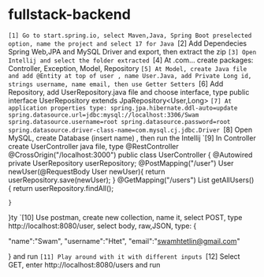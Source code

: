 # fullstack-backend
`[1] Go to start.spring.io, select Maven,Java, Spring Boot preselected option, name the project and select 17 for Java
`[2] Add Dependecies Spring Web,JPA and MySQL Driver and export, then extract the zip
`[3] Open Intellij and select the folder extracted
`[4] At .com... create packages: Controller, Exception, Model, Repository
`[5] At Model, create Java file and add @Entity at top of user , name User.Java, add Private Long id, strings username, name email, then use Getter Setters
`[6] Add Repository, add UserRepository.java file and choose interface, type public interface UserRepository extends JpaRepository<User,Long> 
`[7] At application properties type: spring.jpa.hibernate.ddl-auto=update
spring.datasource.url=jdbc:mysql://localhost:3306/Swam
spring.datasource.username=root
spring.datasource.password=root
spring.datasource.driver-class-name=com.mysql.cj.jdbc.Driver
`[8] Open MySQL, create Database (insert name) , then run the Intellij
`[9] In Controller create UserController java file, type @RestController
@CrossOrigin("/localhost:3000")
public class UserController {
    @Autowired
    private UserRepository userRepository;
    @PostMapping("/user")
    User newUser(@RequestBody User newUser){
        return userRepository.save(newUser);
    }
    @GetMapping("/users")
    List<User> getAllUsers(){
        return userRepository.findAll();

    }
}ty
`[10] Use postman, create new collection, name it, select POST, type http://localhost:8080/user, select body, raw,JSON, 
type:
{

"name":"Swam",
"username":"Htet",
"email":"swamhtetlin@gmail.com"

} and run
`[11] Play around with it with different inputs
`[12] Select GET, enter http://localhost:8080/users and run
<PAUSED HERE for now>

